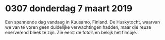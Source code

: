 # 0307 donderdag 7 maart 2019
Een spannende dag vandaag in Kuusamo, Finland. De Huskytocht, waarvan we van te voren geen duidelijke verwachtingen hadden, maar die reuze enerverend bleek te zijn. Zie eerst de foto’s en bekijk het filmpje.
